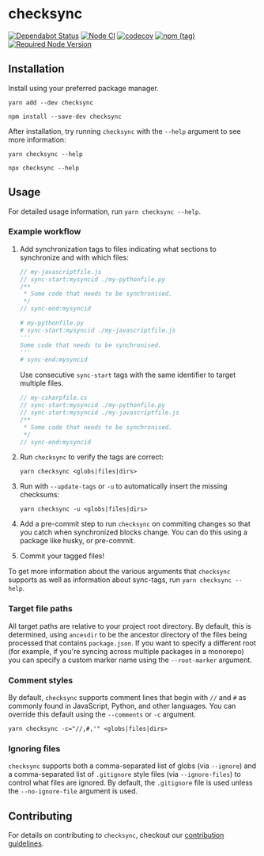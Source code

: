 # checksync

[![Dependabot Status](https://api.dependabot.com/badges/status?host=github&repo=somewhatabstract/checksync)](https://dependabot.com) [![Node CI](https://github.com/somewhatabstract/checksync/workflows/Node%20CI/badge.svg)](https://github.com/somewhatabstract/checksync/actions) [![codecov](https://codecov.io/gh/somewhatabstract/checksync/branch/main/graph/badge.svg)](https://codecov.io/gh/somewhatabstract/checksync) [![npm (tag)](https://img.shields.io/npm/v/checksync/latest)](https://www.npmjs.com/package/checksync) [![Required Node Version](https://img.shields.io/node/v/checksync/latest)](https://www.npmjs.com/package/checksync)

## Installation

Install using your preferred package manager.

```shell
yarn add --dev checksync
```

```shell
npm install --save-dev checksync
```

After installation, try running `checksync` with the `--help` argument to see more information:

```shell
yarn checksync --help
```

```shell
npx checksync --help
```

## Usage

For detailed usage information, run `yarn checksync --help`.

### Example workflow

1. Add synchronization tags to files indicating what sections to synchronize and with which files:

    ```javascript
    // my-javascriptfile.js
    // sync-start:mysyncid ./my-pythonfile.py
    /**
     * Some code that needs to be synchronised.
     */
    // sync-end:mysyncid
    ```

    ```python
    # my-pythonfile.py
    # sync-start:mysyncid ./my-javascriptfile.js
    '''
    Some code that needs to be synchronised.
    '''
    # sync-end:mysyncid
    ```

    Use consecutive `sync-start` tags with the same identifier to target multiple files.

    ```c#
    // my-csharpfile.cs
    // sync-start:mysyncid ./my-pythonfile.py
    // sync-start:mysyncid ./my-javascriptfile.js
    /**
     * Some code that needs to be synchronised.
     */
    // sync-end:mysyncid
    ```

1. Run `checksync` to verify the tags are correct:

    ```shell
    yarn checksync <globs|files|dirs>
    ```

1. Run with `--update-tags` or `-u` to automatically insert the missing checksums:

    ```shell
    yarn checksync -u <globs|files|dirs>
    ```

1. Add a pre-commit step to run `checksync` on commiting changes so that you catch when synchronized blocks change.
    You can do this using a package like husky, or pre-commit.

1. Commit your tagged files!

To get more information about the various arguments that `checksync` supports as well as information about sync-tags, run `yarn checksync --help`.

### Target file paths

All target paths are relative to your project root directory. By default, this is determined, using `ancesdir` to be the ancestor directory of the files being processed that contains `package.json`. If you want to specify a different root (for example, if you're syncing across multiple packages in a monorepo) you can specify a custom marker name using the `--root-marker` argument.

### Comment styles

By default, `checksync` supports comment lines that begin with `//` and `#` as commonly found in JavaScript, Python, and other languages. You can override this default using the `--comments` or `-c` argument.

```shell
yarn checksync -c="//,#,'" <globs|files|dirs>
```

### Ignoring files

`checksync` supports both a comma-separated list of globs (via `--ignore`) and a comma-separated list of `.gitignore` style files (via `--ignore-files`) to control what files are ignored. By default, the `.gitignore` file is used unless the `--no-ignore-file` argument is used.

## Contributing

For details on contributing to `checksync`, checkout our [contribution guidelines](CONTRIBUTING.md).
